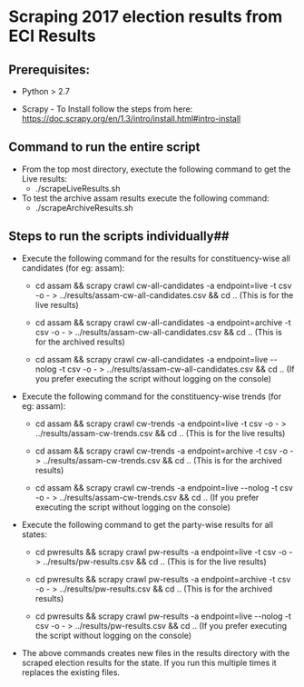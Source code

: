 # Scraping 2017 election results from ECI Results #

## Prerequisites: ##

* Python > 2.7
  
* Scrapy - To Install follow the steps from here: https://doc.scrapy.org/en/1.3/intro/install.html#intro-install

## Command to run the entire script ##

* From the top most directory, exectute the following command to get the Live results:
    * ./scrapeLiveResults.sh
* To test the archive assam results execute the following command:
    * ./scrapeArchiveResults.sh
## Steps to run the scripts individually##

* Execute the following command for the results for constituency-wise all candidates (for eg: assam): 
    * cd assam && scrapy crawl cw-all-candidates -a endpoint=live -t csv -o - > ../results/assam-cw-all-candidates.csv && cd .. (This is for the live results)
    * cd assam && scrapy crawl cw-all-candidates -a endpoint=archive -t csv -o - > ../results/assam-cw-all-candidates.csv && cd .. (This is for the archived results)
    
    * cd assam && scrapy crawl cw-all-candidates -a endpoint=live --nolog -t csv -o - > ../results/assam-cw-all-candidates.csv && cd .. (If you prefer executing the script without logging on the console)
    
* Execute the following command for the constituency-wise trends (for eg: assam): 
    * cd assam && scrapy crawl cw-trends -a endpoint=live -t csv -o - > ../results/assam-cw-trends.csv && cd .. (This is for the live results)
    * cd assam && scrapy crawl cw-trends -a endpoint=archive -t csv -o - > ../results/assam-cw-trends.csv && cd .. (This is for the archived results)
    
    * cd assam && scrapy crawl cw-trends -a endpoint=live --nolog -t csv -o - > ../results/assam-cw-trends.csv && cd .. (If you prefer executing the script without logging on the console)

* Execute the following command to get the party-wise results for all states: 
    * cd pwresults && scrapy crawl pw-results -a endpoint=live -t csv -o - > ../results/pw-results.csv && cd .. (This is for the live results)
    * cd pwresults && scrapy crawl pw-results -a endpoint=archive -t csv -o - > ../results/pw-results.csv && cd .. (This is for the archived results)
    
    * cd pwresults && scrapy crawl pw-results -a endpoint=live --nolog -t csv -o - > ../results/pw-results.csv && cd .. (If you prefer executing the script without logging on the console)
    
* The above commands creates new files in the results directory with the scraped election results for the state. If you run this multiple times it replaces the existing files.
